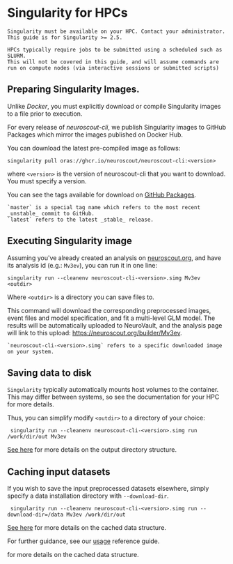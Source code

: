 # Singularity for HPCs

```{Note}
Singularity must be available on your HPC. Contact your administrator.
This guide is for Singularity >= 2.5.
```
```{admonition} Important
HPCs typically require jobs to be submitted using a scheduled such as SLURM. 
This will not be covered in this guide, and will assume commands are run on compute nodes (via interactive sessions or submitted scripts)
```

## Preparing Singularity Images.

Unlike _Docker_, you must explicitly download or compile Singularity images to a file prior to execution.

For every release of _neuroscout-cli_, we publish Singularity images to GitHub Packages which mirror the images published on Docker Hub. 

You can download the latest pre-compiled image as follows:

    singularity pull oras://ghcr.io/neuroscout/neuroscout-cli:<version>

where `<version>` is the version of neuroscout-cli that you want to download.
You must specify a version.

You can see the tags available for download on [GitHub Packages](https://github.com/neuroscout/neuroscout-cli/pkgs/container/neuroscout-cli).


```{Note}
`master` is a special tag name which refers to the most recent _unstable_ commit to GitHub. 
`latest` refers to the latest _stable_ release.
```

## Executing Singularity image

Assuming you've already created an analysis on [neuroscout.org](https://neuroscout.org), and have its analysis id (e.g.: `Mv3ev`), you can run it in one line:

    singularity run --cleanenv neuroscout-cli-<version>.simg Mv3ev <outdir>

Where `<outdir>` is a directory you can save files to.

This command will download the corresponding preprocessed images, event files and model specification, and fit a multi-level GLM model.
The results will be automatically uploaded to NeuroVault, and the analysis page will link to this upload: https://neuroscout.org/builder/Mv3ev.

```{admonition} Important
`neuroscout-cli-<version>.simg` refers to a specific downloaded image on your system. 
```

## Saving data to disk

`Singularity` typically automatically mounts host volumes to the container. This may differ between systems, so see the documentation for your HPC for more details.

Thus, you can simplify modify `<outdir>` to a directory of your choice: 

     singularity run --cleanenv neuroscout-cli-<version>.simg run /work/dir/out Mv3ev

[See here](docker.md#output-derivative-structure) for more details on the output directory structure. 

## Caching input datasets

If you wish to save the input preprocessed datasets elsewhere, simply specify a data installation directory with `--download-dir`.

     singularity run --cleanenv neuroscout-cli-<version>.simg run --download-dir=/data Mv3ev /work/dir/out 

[See here](docker.md#caching-input-datasets) for more details on the cached data structure. 

For further guidance, see our [usage](usage.md) reference guide.

 for more details on the cached data structure. 